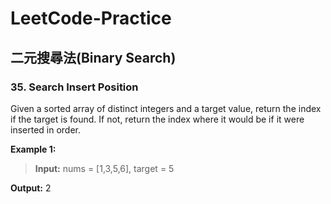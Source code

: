 # LeetCode-Practice
## 二元搜尋法(Binary Search)
###  35. Search Insert Position
Given a sorted array of distinct integers and a target value, return the index if the target is found. If not, return the index where it would be if it were inserted in order.

**Example 1:**
>**Input:** nums = [1,3,5,6], target = 5
>
  **Output:** 2

